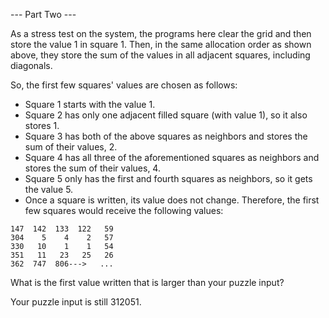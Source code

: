 --- Part Two ---

As a stress test on the system, the programs here clear the grid and then store the value 1 in square 1. Then, in the same allocation order as shown above, they store the sum of the values in all adjacent squares, including diagonals.

So, the first few squares' values are chosen as follows:

 * Square 1 starts with the value 1.
 * Square 2 has only one adjacent filled square (with value 1), so it also stores 1.
 * Square 3 has both of the above squares as neighbors and stores the sum of their values, 2.
 * Square 4 has all three of the aforementioned squares as neighbors and stores the sum of their values, 4.
 * Square 5 only has the first and fourth squares as neighbors, so it gets the value 5.
 * Once a square is written, its value does not change. Therefore, the first few squares would receive the following values:

```
147  142  133  122   59
304    5    4    2   57
330   10    1    1   54
351   11   23   25   26
362  747  806--->   ...
```
What is the first value written that is larger than your puzzle input?

Your puzzle input is still 312051.